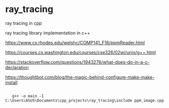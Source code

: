 # ray_tracing
ray tracing in cpp

ray tracing library implementation in c++

https://www.cs.rhodes.edu/welshc/COMP141_F16/ppmReader.html

https://courses.cs.washington.edu/courses/cse326/02wi/unix/g++.html

https://stackoverflow.com/questions/1943276/what-does-do-in-a-c-declaration

https://thoughtbot.com/blog/the-magic-behind-configure-make-make-install

```
   
   g++ -o main -I C:\Users\ASUS\Documents\cpp_projects\ray_tracing\include ppm_image.cpp

```
